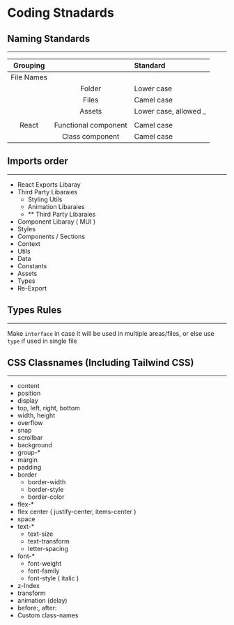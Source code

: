# Coding Stnadards

## Naming Standards

---

|  Grouping  |                      | Standard               |
| :--------: | :------------------: | :--------------------- |
| File Names |                      |                        |
|            |        Folder        | Lower case             |
|            |        Files         | Camel case             |
|            |        Assets        | Lower case, allowed \_ |
|            |                      |                        |
|   React    | Functional component | Camel case             |
|            |   Class component    | Camel case             |

## Imports order

---

- React Exports Libaray
- Third Party Libaraies
  - Styling Utils
  - Animation Libaraies
  - \*\* Third Party Libaraies
- Component Libaray ( MUI )
- Styles
- Components / Sections
- Context
- Utils
- Data
- Constants
- Assets
- Types
- Re-Export

## Types Rules

---

Make `interface` in case it will be used in multiple areas/files, or else use `type` if used in single file

## CSS Classnames (Including Tailwind CSS)

---

- content
- position
- display
- top, left, right, bottom
- width, height
- overflow
- snap
- scrollbar
- background
- group-\*
- margin
- padding
- border
  - border-width
  - border-style
  - border-color
- flex-\*
- flex center ( justify-center, items-center )
- space
- text-\*
  - text-size
  - text-transform
  - letter-spacing
- font-\*
  - font-weight
  - font-family
  - font-style ( italic )
- z-Index
- transform
- animation (delay)
- before:, after:
- Custom class-names
